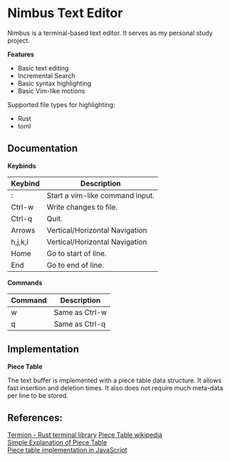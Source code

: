 # Nimbus Text Editor

Nimbus is a terminal-based text editor. It serves as my personal study project.

**Features**
- Basic text editing
- Incremental Search
- Basic syntax highlighting
- Basic Vim-like motions

Supported file types for highlighting:
- Rust
- toml


## Documentation

**Keybinds**

| Keybind       | Description |
|-------------- | -------------- |
| :         | Start a vim-like command input.     |
| Ctrl-w    | Write changes to file.     |
| Ctrl-q    | Quit.     |
| Arrows    | Vertical/Horizontal Navigation |
| h,j,k,l   | Vertical/Horizontal Navigation |
| Home      | Go to start of line.     |
| End       | Go to end of line.     |

**Commands**

| Command | Description |
|-------------- | -------------- |
| w | Same as Ctrl-w |
| q | Same as Ctrl-q |


## Implementation

**Piece Table**

The text buffer is implemented with a piece table data structure.
It allows fast insertion and deletion times.
It also does not require much meta-data per line to be stored.

## References:
[Termion - Rust terminal library](https://docs.rs/termion/latest/termion/)
[Piece Table wikipedia](https://en.wikipedia.org/wiki/Piece_table)  
[Simple Explanation of Piece Table](https://darrenburns.net/posts/piece-table/)  
[Piece table implementation in JavaScript](https://github.com/sparkeditor/piece-table)  
